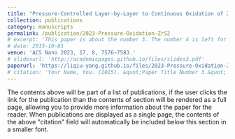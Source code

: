 ```yaml
---
title: "Pressure-Controlled Layer-by-Layer to Continuous Oxidation of ZrS2(001) Surface"
collection: publications
category: manuscripts
permalink: /publication/2023-Pressure-Oxidation-ZrS2
# excerpt: 'This paper is about the number 3. The number 4 is left for future work.'
# date: 2015-10-01
venue: 'ACS Nano 2023, 17, 8, 7576–7583.'
# slidesurl: 'http://academicpages.github.io/files/slides3.pdf'
paperurl: 'https://liqiu-yang.github.io/files/2023-Pressure-Oxidation-ZrS2.pdf'
# citation: 'Your Name, You. (2015). &quot;Paper Title Number 3.&quot; <i>Journal 1</i>. 1(3).'
---
```


The contents above will be part of a list of publications, if the user clicks the link for the publication than the contents of section will be rendered as a full page, allowing you to provide more information about the paper for the reader. When publications are displayed as a single page, the contents of the above "citation" field will automatically be included below this section in a smaller font.
